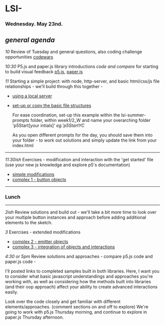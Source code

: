 # LSI- 

### Wednesday. May 23nd.

*general agenda* 
---

*10* Review of Tuesday and general questions, also coding challenge opportunities [codewars](https://www.codewars.com/)

*10:30* P5.js and paper.js library introductions *code and compare* for starting to build visual feedback [p5.js](https://p5js.org/), [paper.js](http://paperjs.org/)

*11* Starting a simple project: with node, http-server, and basic html/css/js file relationships - we'll build through this together -
+ [using a local server](https://github.com/processing/p5.js/wiki/Local-server)
+ [set-up or copy the basic file structures](https://p5js.org/get-started/#file-setup)

   For ease coordination, set-up this example within the lsi-summer-prompts folder, within week1/2_W and name your overarching folder 'p5Start[your intials]' *eg.'p5StartYC*
   
   As you open different prompts for the day, you should save them into your folder - to work out solutions and simply update the link from your index.html

---
*11:30ish* Exercises - modification and interaction with the 'get started' file (use your new js knowledge and explore p5's documentation)
+ [simple modifications](./index-00.js)
+ [complex 1 - button objects](./index-01.js)

---
### Lunch
---
*2ish* Review solutions and build out - we'll take a bit more time to look over your multiple button instances and approach before adding additional elements to the sketch. 

*3* Exercises - extended modifications
+ [complex 2 - emitter objects](./index-02.js)
+ [complex 3 - integration of objects and interactions](./index-03.js) 

*4:30 or 5pm* Review solutions and approaches - compare p5.js code and paper.js code - 
   
   I'll posted links to completed samples built in both libraries. Here, I want you to consider what basic javascript understandings and approaches you're working with, as well as considering how the methods built into libraries (and their oop approach) affect your ability to create advanced interactions easily.
   
   Look over the code closely and get familiar with different elements/approaches. (comment sections on and off to explore) We're going to work with p5.js Thursday morning, and continue to explore in paper.js Thursday afternoon.
   
   
  
